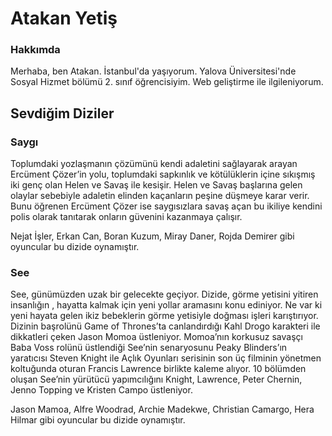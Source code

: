 # Atakan Yetiş
### Hakkımda
 Merhaba, ben Atakan. İstanbul'da yaşıyorum. Yalova Üniversitesi'nde Sosyal Hizmet bölümü 2. sınıf öğrencisiyim. Web geliştirme ile ilgileniyorum.

 ## Sevdiğim Diziler

 ### Saygı

 Toplumdaki yozlaşmanın çözümünü kendi adaletini sağlayarak arayan Ercüment Çözer’in yolu, toplumdaki sapkınlık ve kötülüklerin içine sıkışmış iki genç olan Helen ve Savaş ile kesişir. Helen ve Savaş başlarına gelen olaylar sebebiyle adaletin elinden kaçanların peşine düşmeye karar verir. Bunu öğrenen Ercüment Çözer ise saygısızlara savaş açan bu ikiliye kendini polis olarak tanıtarak onların güvenini kazanmaya çalışır.

 Nejat İşler, Erkan Can, Boran Kuzum, Miray Daner, Rojda Demirer gibi oyuncular bu dizide oynamıştır.

 ### See

 See, günümüzden uzak bir gelecekte geçiyor. Dizide, görme yetisini yitiren insanlığın , hayatta kalmak için yeni yollar aramasını konu ediniyor. Ne var ki yeni hayata gelen ikiz bebeklerin görme yetisiyle doğması işleri karıştırıyor. Dizinin başrolünü Game of Thrones’ta canlandırdığı Kahl Drogo karakteri ile dikkatleri çeken Jason Momoa üstleniyor. Momoa’nın korkusuz savaşçı Baba Voss rolünü üstlendiği See’nin senaryosunu Peaky Blinders’ın yaratıcısı Steven Knight ile Açlık Oyunları serisinin son üç filminin yönetmen koltuğunda oturan Francis Lawrence birlikte kaleme alıyor. 10 bölümden oluşan See’nin yürütücü yapımcılığını Knight, Lawrence, Peter Chernin, Jenno Topping ve Kristen Campo üstleniyor.

 Jason Mamoa, Alfre Woodrad, Archie Madekwe, Christian Camargo, Hera Hilmar gibi oyuncular bu dizide oynamıştır.